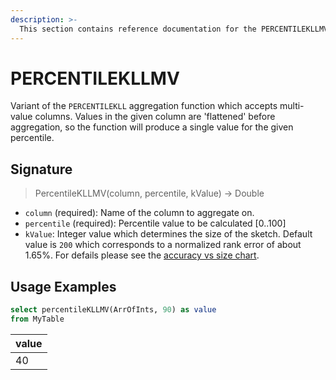 ```yaml
---
description: >-
  This section contains reference documentation for the PERCENTILEKLLMV function.
---
```


# PERCENTILEKLLMV

Variant of the `PERCENTILEKLL` aggregation function which accepts multi-value columns. Values in the given column are 'flattened' before aggregation, so the function will produce a single value for the given percentile.

## Signature

> PercentileKLLMV(column, percentile, kValue) -> Double

* `column` (required): Name of the column to aggregate on. 
* `percentile` (required): Percentile value to be calculated [0..100]
* `kValue`: Integer value which determines the size of the sketch. Default value is `200` which corresponds to a normalized rank error of about 1.65%. For defails please see the [accuracy vs size chart](https://datasketches.apache.org/docs/KLL/KLLAccuracyAndSize.html).

## Usage Examples

```sql
select percentileKLLMV(ArrOfInts, 90) as value
from MyTable
```

| value  |
| ------ |
| 40     |
